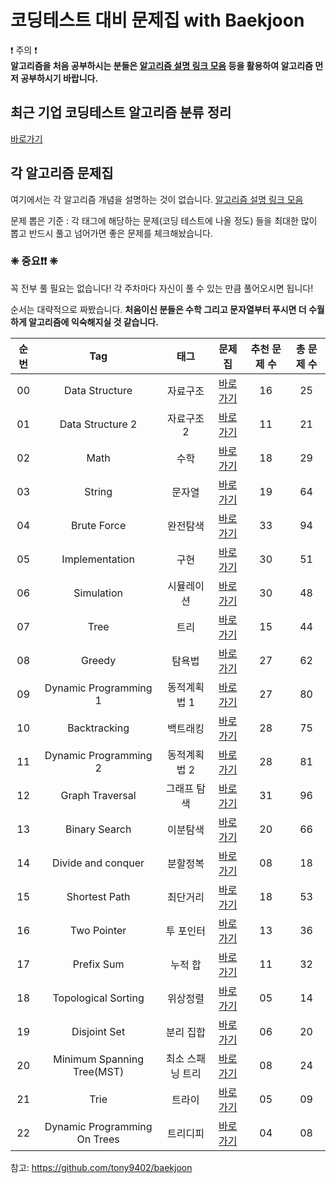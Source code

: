 # 코딩테스트 대비 문제집 with Baekjoon



❗️ 주의 ❗️  
<b> 알고리즘을 처음 공부하시는 분들은 [알고리즘 설명 링크 모음](./link_for_study.md) 등을 활용하여 알고리즘 먼저 공부하시기 바랍니다. </b>


## 최근 기업 코딩테스트 알고리즘 분류 정리

[바로가기](./CodingTest.md)


## 각 알고리즘 문제집

여기에서는 각 알고리즘 개념을 설명하는 것이 없습니다. [알고리즘 설명 링크 모음](./link_for_study.md)

문제 뽑은 기준 : 각 태그에 해당하는 문제(코딩 테스트에 나올 정도) 들을 최대한 많이 뽑고 반드시 풀고 넘어가면 좋은 문제를 체크해놨습니다.

### **❈ 중요❗️❗️ ❈**

꼭 전부 풀 필요는 없습니다!
각 주차마다 자신이 풀 수 있는 만큼 풀어오시면 됩니다!

순서는 대략적으로 짜봤습니다.
**처음이신 분들은 수학 그리고 문자열부터 푸시면 더 수월하게 알고리즘에 익숙해지실 것 같습니다.**


| 순번 | Tag                          | 태그                | 문제집    | 추천 문제 수 | 총 문제 수 |
| :--: | :--------------------------: | :-----------------: | :------:  | :---------:  | :------: |
| 00 | Data Structure | 자료구조 | [바로가기](./data_structure) | 16 | 25 |
| 01 | Data Structure 2 | 자료구조 2 | [바로가기](./data_structure2) | 11 | 21 |
| 02 | Math | 수학 | [바로가기](./math) | 18 | 29 |
| 03 | String | 문자열 | [바로가기](./string) | 19 | 64 |
| 04 | Brute Force | 완전탐색 | [바로가기](./brute_force) | 33 | 94 |
| 05 | Implementation | 구현 | [바로가기](./implementation) | 30 | 51 |
| 06 | Simulation | 시뮬레이션 | [바로가기](./simulation) | 30 | 48 |
| 07 | Tree | 트리 | [바로가기](./tree) | 15 | 44 |
| 08 | Greedy | 탐욕법 | [바로가기](./greedy) | 27 | 62 |
| 09 | Dynamic Programming 1 | 동적계획법 1 | [바로가기](./dynamic_programming_1) | 27 | 80 |
| 10 | Backtracking | 백트래킹 | [바로가기](./backtracking) | 28 | 75 |
| 11 | Dynamic Programming 2 | 동적계획법 2 | [바로가기](./dynamic_programming_2) | 28 | 81 |
| 12 | Graph Traversal | 그래프 탐색 | [바로가기](./graph_traversal) | 31 | 96 |
| 13 | Binary Search | 이분탐색 | [바로가기](./binary_search) | 20 | 66 |
| 14 | Divide and conquer | 분할정복 | [바로가기](./divide_and_conquer) | 08 | 18 |
| 15 | Shortest Path | 최단거리 | [바로가기](./shortest_path) | 18 | 53 |
| 16 | Two Pointer | 투 포인터 | [바로가기](./two_pointer) | 13 | 36 |
| 17 | Prefix Sum | 누적 합 | [바로가기](./prefix_sum) | 11 | 32 |
| 18 | Topological Sorting | 위상정렬 | [바로가기](./topological_sorting) | 05 | 14 |
| 19 | Disjoint Set | 분리 집합 | [바로가기](./disjoint_set) | 06 | 20 |
| 20 | Minimum Spanning Tree(MST) | 최소 스패닝 트리 | [바로가기](./minimum_spanning_tree) | 08 | 24 |
| 21 | Trie | 트라이 | [바로가기](./trie) | 05 | 09 |
| 22 | Dynamic Programming On Trees | 트리디피 | [바로가기](./dynamic_programming_on_trees) | 04 | 08 |


참고: https://github.com/tony9402/baekjoon
 
 

 
